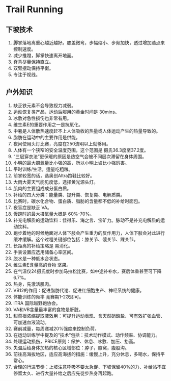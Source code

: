 # Trail Running

## 下坡技术

1. 脚掌落地离重心越近越好。膝盖微弯，步幅缩小、步频加快，透过增加踏点来控制速度。
2. 减少推蹬，脚掌快速离开地面。
3. 脊背尽量保持直立。
4. 双臂摆动保持平衡。
5. 专注于视线。

## 户外知识

1. 缺乏铁元素不会导致视力减弱。
2. 运动恢复类产品，运动后服用的黄金时间是 30mins。
3. 冰敷对急性损伤也非常有用。
4. 维生素E的重要作用之一是抗氧化。
5. 中暑是人体散热速度赶不上人体吸收的热量或人体运动产生的热量导致的。
6. 脂肪在运动中的主要作用是供能。
7. 夜间使用头灯比赛，亮度在250流明以上就够用。
8. 人体有一个狭窄的安全温度范围，这个范围是 摄氏36.3度至37.2度。
9. “三层穿衣法”更保暖的原因是热空气会被不同层次滞留在身体周围。
10. 小明的最大摄氧量比小强的高，所以小明上坡比小强厉害。
11. 平时训练/生活，适量吃粗粮。
12. 前掌较宽的话，选奥创Altra跑鞋比较好。
13. 大雨大雾天气能见度低，选择黄光源头灯。
14. 肌肉的主要组成成分蛋白质。
15. 补给的四大分类：能量类、提升类、恢复类、电解质类。
16. 比赛时，碳水化合物、蛋白质、脂肪的含量都不低的补给时面包。
17. 夜盲症是缺乏 VA。
18. 慢跑时的最大摄氧量大概是 60%-70%。
19. 补充电解质的运动饮料：佳得乐、海之言、宝矿力。脉动不是补充电解质的运动饮料。
20. 跑步着地的时候地面对人体下肢会产生重力的反作用力，人体下肢会对此进行缓冲缓解。这个过程关键部位包括：膝关节、髋关节、踝关节。
21. 长距离的补给策略是 易消化。
22. 手表设置应选用储备心率区间。
23. 脱水是一种低水合状态。
24. 维生素E含量高的食物 坚果。
25. 在气温仅24摄氏度时参加马拉松比赛，如中途补补水，赛后体重甚至可下降6.7%。
26. 热身，先激活肌肉。
27. VB12的作用：促进脂肪代谢、促进红细胞生产、神经系统的健康。
28. 体能训练的频率 竞赛期1-2次即可。
29. ITRA 国际越野跑协会。
30. VA和VB含量最丰富的食物是肝脏。
31. 甜菜根浓缩提取液效用：可提升运动表现、含天然硝酸盐、可有效扩张血管、可加速血液流动。
32. 赛前减量，每周递减20%强度来控制负荷。
33. 在运动训练学中提及的“技术“包括：技术动作模式、动作频率、协调能力。
34. 处理运动损伤，PRICE原则：保护、休息、冰敷、加压、抬高。
35. 失温后给身体加热的核心区域部位：脖子，腋窝，腹股沟。
36. 前往高海拔地区，适应高海拔的措施：缓慢上升，充分休息，多喝水，保持平常心。
37. 合理的行进节奏：上坡注意呼吸不要太急促、下坡保留40%的力、补给站不宜停留太久、进行大量补给之后应先徒步热身再起跑。
